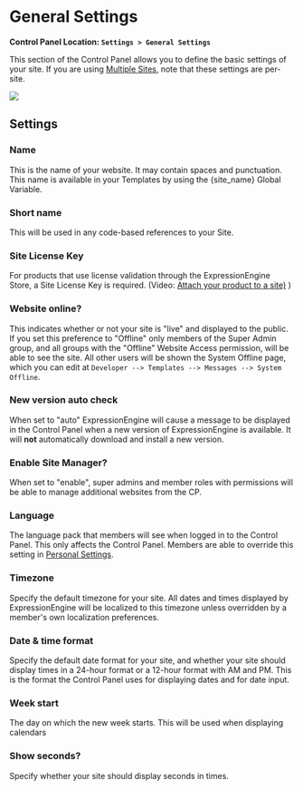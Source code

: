 <!--
    This source file is part of the open source project
    ExpressionEngine User Guide (https://github.com/ExpressionEngine/ExpressionEngine-User-Guide)

    @link      https://expressionengine.com/
    @copyright Copyright (c) 2003-2020, Packet Tide, LLC (https://packettide.com)
    @license   https://expressionengine.com/license Licensed under Apache License, Version 2.0
-->

# General Settings

**Control Panel Location: `Settings > General Settings`**

This section of the Control Panel allows you to define the basic settings of your site. If you are using [Multiple Sites](msm/overview.md), note that these settings are per-site.

![](_images/cp-general-settings.png)

## Settings

### Name

This is the name of your website. It may contain spaces and punctuation. This name is available in your Templates by using the {site_name} Global Variable.

### Short name

This will be used in any code-based references to your Site.

### Site License Key

For products that use license validation through the ExpressionEngine Store, a Site License Key is required. (Video: [Attach your product to a site)](https://youtu.be/F80Bl8pid_0) )

### Website online?

This indicates whether or not your site is "live" and displayed to the public. If you set this preference to "Offline" only members of the Super Admin group, and all groups with the "Offline" Website Access permission, will be able to see the site. All other users will be shown the System Offline page, which you can edit at `Developer --> Templates --> Messages --> System Offline`.

### New version auto check

When set to "auto" ExpressionEngine will cause a message to be displayed in the Control Panel when a new version of ExpressionEngine is available. It will **not** automatically download and install a new version.

### Enable Site Manager?

When set to "enable", super admins and member roles with permissions will be able to manage additional websites from the CP.

### Language

The language pack that members will see when logged in to the Control Panel. This only affects the Control Panel. Members are able to override this setting in [Personal Settings](control-panel/member-profile.md#personal-settings).

### Timezone

Specify the default timezone for your site. All dates and times displayed by ExpressionEngine will be localized to this timezone unless overridden by a member's own localization preferences.

### Date & time format

Specify the default date format for your site, and whether your site should display times in a 24-hour format or a 12-hour format with AM and PM. This is the format the Control Panel uses for displaying dates and for date input.

### Week start
The day on which the new week starts. This will be used when displaying calendars

### Show seconds?

Specify whether your site should display seconds in times.
